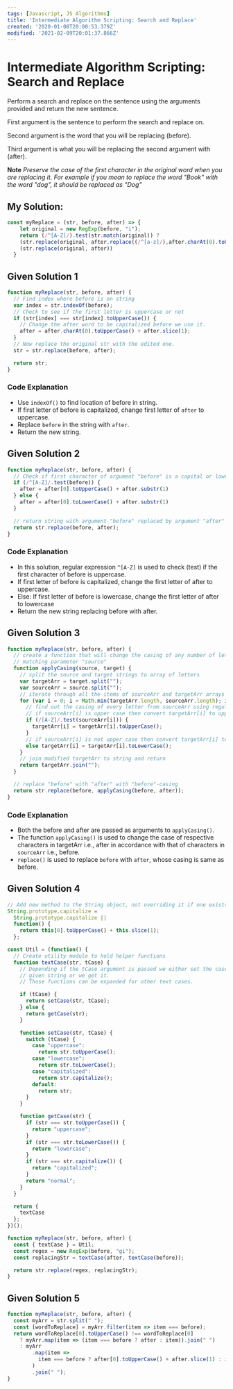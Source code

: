```yaml
---
tags: [Javascript, JS Algorithms]
title: 'Intermediate Algorithm Scripting: Search and Replace'
created: '2020-01-08T20:00:53.379Z'
modified: '2021-02-09T20:01:37.866Z'
---
```


Intermediate Algorithm Scripting: Search and Replace
====================================================

Perform a search and replace on the sentence using the arguments provided and return the new sentence.

First argument is the sentence to perform the search and replace on.

Second argument is the word that you will be replacing (before).

Third argument is what you will be replacing the second argument with (after).

**Note**
*Preserve the case of the first character in the original word when you are replacing it. For example if you mean to replace the word "Book" with the word "dog", it should be replaced as "Dog"*

My Solution:
------------
``` javascript
const myReplace = (str, before, after) => {
    let original = new RegExp(before, "i");
    return (/^[A-Z]/).test(str.match(original)) ? 
    (str.replace(original, after.replace((/^[a-z]/),after.charAt(0).toUpperCase()))) : 
    (str.replace(original, after))
  }
```

Given Solution 1
----------------
``` javascript
function myReplace(str, before, after) {
  // Find index where before is on string
  var index = str.indexOf(before);
  // Check to see if the first letter is uppercase or not
  if (str[index] === str[index].toUpperCase()) {
    // Change the after word to be capitalized before we use it.
    after = after.charAt(0).toUpperCase() + after.slice(1);
  }
  // Now replace the original str with the edited one.
  str = str.replace(before, after);

  return str;
}
```
### Code Explanation

* Use ```indexOf()``` to find location of before in string.
* If first letter of before is capitalized, change first letter of ```after``` to uppercase.
* Replace ```before``` in the string with ```after```.
* Return the new string.


Given Solution 2
----------------
``` javascript
function myReplace(str, before, after) {
  // Check if first character of argument "before" is a capital or lowercase letter and change the first character of argument "after" to match the case
  if (/^[A-Z]/.test(before)) {
    after = after[0].toUpperCase() + after.substr(1)
  } else {
    after = after[0].toLowerCase() + after.substr(1)
  }

  // return string with argument "before" replaced by argument "after" (with correct case)
  return str.replace(before, after);
}
```
### Code Explanation
* In this solution, regular expression ```^[A-Z]``` is used to check (test) if the first character of before is uppercase.
* If first letter of before is capitalized, change the first letter of after to uppercase.
* Else: If first letter of before is lowercase, change the first letter of after to lowercase
* Return the new string replacing before with after.

Given Solution 3
----------------
``` javascript
function myReplace(str, before, after) {
  // create a function that will change the casing of any number of letter in parameter "target"
  // matching parameter "source"
  function applyCasing(source, target) {
    // split the source and target strings to array of letters
    var targetArr = target.split("");
    var sourceArr = source.split("");
    // iterate through all the items of sourceArr and targetArr arrays till loop hits the end of shortest array
    for (var i = 0; i < Math.min(targetArr.length, sourceArr.length); i++) {
      // find out the casing of every letter from sourceArr using regular expression
      // if sourceArr[i] is upper case then convert targetArr[i] to upper case
      if (/[A-Z]/.test(sourceArr[i])) {
        targetArr[i] = targetArr[i].toUpperCase();
      }
      // if sourceArr[i] is not upper case then convert targetArr[i] to lower case
      else targetArr[i] = targetArr[i].toLowerCase();
    }
    // join modified targetArr to string and return
    return targetArr.join("");
  }

  // replace "before" with "after" with "before"-casing
  return str.replace(before, applyCasing(before, after));
}
```
### Code Explanation

* Both the before and after are passed as arguments to ```applyCasing()```.
* The function ```applyCasing()``` is used to change the case of respective characters in targetArr i.e., after in accordance with that of characters in ```sourceArr``` i.e., before.
* ```replace()``` is used to replace ```before``` with ```after```, whose casing is same as before.

Given Solution 4
----------------
``` javascript
// Add new method to the String object, not overriding it if one exists already
String.prototype.capitalize =
  String.prototype.capitalize ||
  function() {
    return this[0].toUpperCase() + this.slice(1);
  };

const Util = (function() {
  // Create utility module to hold helper functions
  function textCase(str, tCase) {
    // Depending if the tCase argument is passed we either set the case of the
    // given string or we get it.
    // Those functions can be expanded for other text cases.

    if (tCase) {
      return setCase(str, tCase);
    } else {
      return getCase(str);
    }

    function setCase(str, tCase) {
      switch (tCase) {
        case "uppercase":
          return str.toUpperCase();
        case "lowercase":
          return str.toLowerCase();
        case "capitalized":
          return str.capitalize();
        default:
          return str;
      }
    }

    function getCase(str) {
      if (str === str.toUpperCase()) {
        return "uppercase";
      }
      if (str === str.toLowerCase()) {
        return "lowercase";
      }
      if (str === str.capitalize()) {
        return "capitalized";
      }
      return "normal";
    }
  }

  return {
    textCase
  };
})();

function myReplace(str, before, after) {
  const { textCase } = Util;
  const regex = new RegExp(before, "gi");
  const replacingStr = textCase(after, textCase(before));

  return str.replace(regex, replacingStr);
}
```

Given Solution 5
----------------
``` javascript
function myReplace(str, before, after) {
  const myArr = str.split(" ");
  const [wordToReplace] = myArr.filter(item => item === before);
  return wordToReplace[0].toUpperCase() !== wordToReplace[0]
    ? myArr.map(item => (item === before ? after : item)).join(" ")
    : myArr
        .map(item =>
          item === before ? after[0].toUpperCase() + after.slice(1) : item
        )
        .join(" ");
}
```
